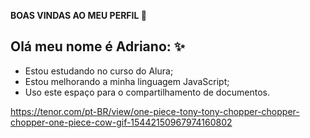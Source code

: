 **BOAS VINDAS AO MEU PERFIL 🎃**

## Olá meu nome é Adriano: ✨ ##

- Estou estudando no curso do Alura;
- Estou melhorando a minha linguagem JavaScript;
- Uso este espaço para o compartilhamento de documentos.

https://tenor.com/pt-BR/view/one-piece-tony-tony-chopper-chopper-chopper-one-piece-cow-gif-15442150967974160802
